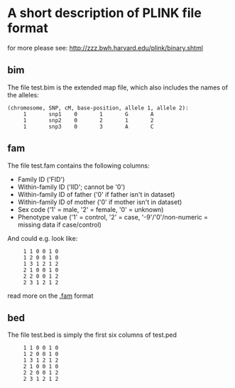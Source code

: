 # A short description of PLINK file format

for more please see: http://zzz.bwh.harvard.edu/plink/binary.shtml

## bim
The file test.bim is the extended map file, which also includes the names of the alleles: 

```
(chromosome, SNP, cM, base-position, allele 1, allele 2):
     1       snp1    0       1       G       A
     1       snp2    0       2       1       2
     1       snp3    0       3       A       C
```

## fam
The file test.fam contains the following columns:

- Family ID ('FID')
- Within-family ID ('IID'; cannot be '0')
- Within-family ID of father ('0' if father isn't in dataset)
- Within-family ID of mother ('0' if mother isn't in dataset)
- Sex code ('1' = male, '2' = female, '0' = unknown)
- Phenotype value ('1' = control, '2' = case, '-9'/'0'/non-numeric = missing data if case/control)

And could e.g. look like:
```
     1 1 0 0 1 0
     1 2 0 0 1 0
     1 3 1 2 1 2
     2 1 0 0 1 0
     2 2 0 0 1 2
     2 3 1 2 1 2
```

read more on the [.fam](https://www.cog-genomics.org/plink/1.9/formats#fam) format

## bed
The file test.bed is simply the first six columns of test.ped
```
     1 1 0 0 1 0
     1 2 0 0 1 0
     1 3 1 2 1 2
     2 1 0 0 1 0
     2 2 0 0 1 2
     2 3 1 2 1 2
```